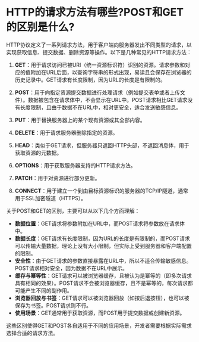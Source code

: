 # HTTP的请求方法有哪些?POST和GET的区别是什么?

HTTP协议定义了一系列请求方法，用于客户端向服务器发出不同类型的请求，以实现获取信息、提交数据、删除资源等操作。以下是几种常见的HTTP请求方法：

1. **GET**：用于请求访问已被URI（统一资源标识符）识别的资源。请求参数和对应的值附加在URL后面，以查询字符串的形式出现，易读且会保存在浏览器的历史记录中。GET请求有长度限制，因为URL的长度是有限制的。
   
2. **POST**：用于向指定资源提交数据进行处理请求（例如提交表单或者上传文件）。数据被包含在请求体中，不会显示在URL中。POST请求相比GET请求没有长度限制，且由于数据不在URL中，相对更安全，适合发送敏感信息。
   
3. **PUT**：用于替换服务器上的某个现有资源或其全部内容。
   
4. **DELETE**：用于请求服务器删除指定的资源。
   
5. **HEAD**：类似于GET请求，但服务器只返回HTTP头部，不返回消息体，用于获取资源的元数据。
   
6. **OPTIONS**：用于获取服务器支持的HTTP请求方法。
   
7. **PATCH**：用于对资源进行部分更新。
   
8. **CONNECT**：用于建立一个到由目标资源标识的服务器的TCP/IP隧道，通常用于SSL加密隧道（HTTPS）。
   

关于POST和GET的区别，主要可以从以下几个方面理解：

- **数据位置**：GET请求将参数附加在URL中，而POST请求将参数放在请求体中。
- **数据长度**：GET请求有长度限制，因为URL的长度是有限制的，而POST请求可以传输大量数据，理论上没有大小限制，但实际上受到服务器和客户端配置的限制。
- **安全性**：由于GET请求的参数直接暴露在URL中，所以不适合传输敏感信息。POST请求相对安全，因为数据不在URL中展示。
- **缓存与幂等性**：GET请求可以被浏览器缓存，且被认为是幂等的（即多次请求具有相同的效果）。POST请求不会被浏览器缓存，且不是幂等的，每次请求都可能产生不同的副作用。
- **浏览器回放与书签**：GET请求可以被浏览器回放（如按后退按钮），也可以被保存为书签。POST请求则不行。
- **使用场景**：GET通常用于获取资源，而POST用于提交数据或创建新资源。

这些区别使得GET和POST各自适用于不同的应用场景，开发者需要根据实际需求选择合适的请求方法。
